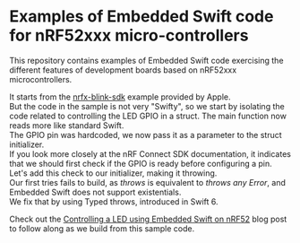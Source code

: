 # Examples of Embedded Swift code for nRF52xxx micro-controllers

This repository contains examples of Embedded Swift code exercising the different features of development boards based on nRF52xxx microcontrollers.

It starts from the [nrfx-blink-sdk](https://github.com/apple/swift-embedded-examples/tree/main/nrfx-blink-sdk) example provided by Apple.  
But the code in the sample is not very "Swifty", so we start by isolating the code related to controlling the LED GPIO in a struct. The main function now reads more like standard Swift.  
The GPIO pin was hardcoded, we now pass it as a parameter to the struct initializer.  
If you look more closely at the nRF Connect SDK documentation, it indicates that we should first check if the GPIO is ready before configuring a pin. Let's add this check to our initializer, making it throwing.  
Our first tries fails to build, as *throws* is equivalent to _throws any Error_, and Embedded Swift does not support existentials.  
We fix that by using Typed throws, introduced in Swift 6.  

Check out the [Controlling a LED using Embedded Swift on nRF52](https://www.ericbariaux.com/posts/led_embedded_swift_nrf52/) blog post to follow along as we build from this sample code.